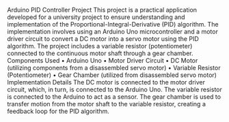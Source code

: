 
Arduino PID Controller Project
This project is a practical application developed for a university project to ensure understanding and implementation of the Proportional-Integral-Derivative (PID) algorithm. The implementation involves using an Arduino Uno microcontroller and a motor driver circuit to convert a DC motor into a servo motor using the PID algorithm. The project includes a variable resistor (potentiometer) connected to the continuous motor shaft through a gear chamber.
Components Used
•	Arduino Uno
•	Motor Driver Circuit
•	DC Motor (utilizing components from a disassembled servo motor)
•	Variable Resistor (Potentiometer)
•	Gear Chamber (utilized from disassembled servo motor)
Implementation Details
The DC motor is connected to the motor driver circuit, which, in turn, is connected to the Arduino Uno. The variable resistor is connected to the Arduino to act as a sensor. The gear chamber is used to transfer motion from the motor shaft to the variable resistor, creating a feedback loop for the PID algorithm.
